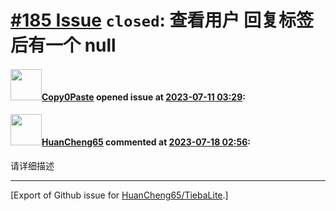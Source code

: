 # [\#185 Issue](https://github.com/HuanCheng65/TiebaLite/issues/185) `closed`: 查看用户 回复标签后有一个 null

#### <img src="https://avatars.githubusercontent.com/u/67317603?v=4" width="50">[Copy0Paste](https://github.com/Copy0Paste) opened issue at [2023-07-11 03:29](https://github.com/HuanCheng65/TiebaLite/issues/185):



#### <img src="https://avatars.githubusercontent.com/u/22636177?u=5e5e656c62ba51f1661d80a6a0fd9ec098e5023b&v=4" width="50">[HuanCheng65](https://github.com/HuanCheng65) commented at [2023-07-18 02:56](https://github.com/HuanCheng65/TiebaLite/issues/185#issuecomment-1639226484):

请详细描述


-------------------------------------------------------------------------------



[Export of Github issue for [HuanCheng65/TiebaLite](https://github.com/HuanCheng65/TiebaLite).]
